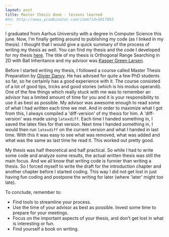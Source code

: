 ```yaml
---
layout: post
title: Master thesis done - lessons learned
#hn: http://news.ycombinator.com/item?id=5017893
---
```


I graduated from Aarhus University with a degree in Computer Science this june. Now, I'm finally getting around to publishing my code (as I linked in my thesis). I thought that I would give a quick summary of the process of writing my thesis as well. You can find my thesis and the code I developed for my thesis <a href="./../../BIS/index.html">here</a>. The title of my thesis is Orthogonal Range Searching in 2D with Ball Inheritance and my advisor was <a href="http://cs.au.dk/~larsen/">Kasper Green Larsen</a>.

Before I started writing my thesis, I followed a course called Master Thesis Preparation by <a href="http://cs.au.dk/~danvy/">Olivier Danvy</a>. He has advised for quite a few PhD students so far, so he certainly has a good experience with it. The course consisted of a lot of good tips, tricks and good stories (which is his modus operandi). One of the few things which really stuck with me was to remember an advisor has a limited amount of time for you and it is your responsibility to use it as best as possible. My advisor was awesome enough to read some of what I had written each time we met. And in order to maximize what I got from this, I always compiled a 'diff-version' of my thesis for him. A 'diff-version' was made using `latexdiff`. Each time I handed something in, I saved the latex files for that version. Next time I handed something in, I would then run `latexdiff` on the current version and what I handed in last time. With this it was easy to see what was removed, what was added and what was the same as last time he read it. This worked out pretty good.

My thesis was half theoretical and half practical. So while I had to write some code and analyze some results, the actual written thesis was still the main focus. And we all know that writing code is funnier than writing a thesis. So I forced myself to write the draft for the introduction chapter and another chapter before I started coding. This way I did not get lost in just having fun coding and postpone the writing for later (where 'later' might too late).

To conclude, remember to:

* Find tools to streamline your process.
* Use the time of your advisor as best as possible. Invest some time to prepare for your meetings.
* Focus on the important aspects of your thesis, and don't get lost in what is interesting or fun.
* Find yourself a book on writing. 

